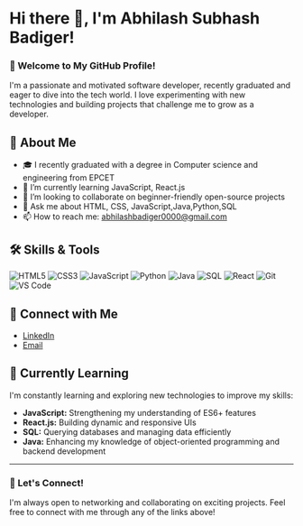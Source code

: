 # Hi there 👋, I'm Abhilash Subhash Badiger!

### 🌟 Welcome to My GitHub Profile!

I'm a passionate and motivated software developer, recently graduated and eager to dive into the tech world. I love experimenting with new technologies and building projects that challenge me to grow as a developer.

## 🚀 About Me

- 🎓 I recently graduated with a degree in Computer science and engineering from EPCET
- 🌱 I’m currently learning JavaScript, React.js
- 👯 I’m looking to collaborate on beginner-friendly open-source projects
- 💬 Ask me about HTML, CSS, JavaScript,Java,Python,SQL
- 📫 How to reach me: abhilashbadiger0000@gmail.com

## 🛠️ Skills & Tools

![HTML5](https://img.shields.io/badge/-HTML5-E34F26?logo=html5&logoColor=white&style=for-the-badge)
![CSS3](https://img.shields.io/badge/-CSS3-1572B6?logo=css3&logoColor=white&style=for-the-badge)
![JavaScript](https://img.shields.io/badge/-JavaScript-F7DF1E?logo=javascript&logoColor=black&style=for-the-badge)
![Python](https://img.shields.io/badge/-Python-3776AB?logo=python&logoColor=white&style=for-the-badge)
![Java](https://img.shields.io/badge/-Java-007396?logo=java&logoColor=white&style=for-the-badge)
![SQL](https://img.shields.io/badge/-SQL-4479A1?logo=postgresql&logoColor=white&style=for-the-badge)
![React](https://img.shields.io/badge/-React-61DAFB?logo=react&logoColor=black&style=for-the-badge)
![Git](https://img.shields.io/badge/-Git-F05032?logo=git&logoColor=white&style=for-the-badge)
![VS Code](https://img.shields.io/badge/-VS%20Code-007ACC?logo=visual-studio-code&logoColor=white&style=for-the-badge)

## 🔗 Connect with Me

- [LinkedIn](http://www.linkedin.com/in/abhilashbadiger)
- [Email](mailto:abhilashbadiger0000@gmail.com)

## 🌱 Currently Learning

I'm constantly learning and exploring new technologies to improve my skills:

- **JavaScript:** Strengthening my understanding of ES6+ features
- **React.js:** Building dynamic and responsive UIs
- **SQL:** Querying databases and managing data efficiently
- **Java:** Enhancing my knowledge of object-oriented programming and backend development

---

### 🤝 Let's Connect!

I'm always open to networking and collaborating on exciting projects. Feel free to connect with me through any of the links above!

